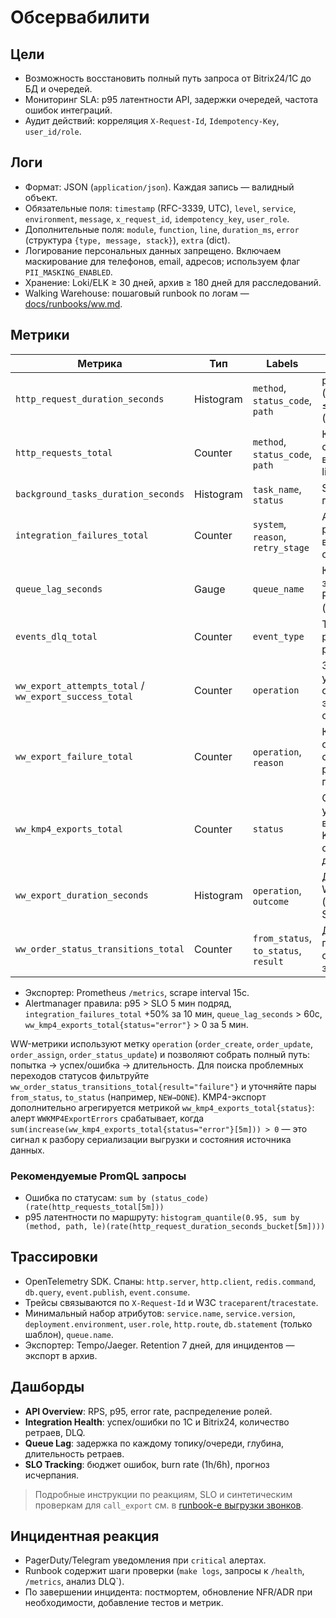 # Обсервабилити

## Цели
- Возможность восстановить полный путь запроса от Bitrix24/1С до БД и очередей.
- Мониторинг SLA: p95 латентности API, задержки очередей, частота ошибок интеграций.
- Аудит действий: корреляция `X-Request-Id`, `Idempotency-Key`, `user_id/role`.

## Логи
- Формат: JSON (`application/json`). Каждая запись — валидный объект.
- Обязательные поля: `timestamp` (RFC-3339, UTC), `level`, `service`, `environment`, `message`, `x_request_id`, `idempotency_key`, `user_role`.
- Дополнительные поля: `module`, `function`, `line`, `duration_ms`, `error` (структура `{type, message, stack}`), `extra` (dict).
- Логирование персональных данных запрещено. Включаем маскирование для телефонов, email, адресов; используем флаг `PII_MASKING_ENABLED`.
- Хранение: Loki/ELK ≥ 30 дней, архив ≥ 180 дней для расследований.
- Walking Warehouse: пошаговый runbook по логам — [docs/runbooks/ww.md](runbooks/ww.md).

## Метрики
| Метрика | Тип | Labels | Цель |
| --- | --- | --- | --- |
| `http_request_duration_seconds` | Histogram | `method`, `status_code`, `path` | p95 ≤ 250 мс (чтение), p95 ≤ 400 мс (запись) |
| `http_requests_total` | Counter | `method`, `status_code`, `path` | Контроль объёма вызовов, rate limit |
| `background_tasks_duration_seconds` | Histogram | `task_name`, `status` | SLA фоновых процессов |
| `integration_failures_total` | Counter | `system`, `reason`, `retry_stage` | Алерты при росте ошибок внешних систем |
| `queue_lag_seconds` | Gauge | `queue_name` | Контроль задержек Redis/Kafka (порог 60 сек) |
| `events_dlq_total` | Counter | `event_type` | Триггер для ручного разбора |
| `ww_export_attempts_total` / `ww_export_success_total` | Counter | `operation` | Запуски и успехи WW-обработчиков экспорта/ордеров |
| `ww_export_failure_total` | Counter | `operation`, `reason` | Контроль отказов WW-операций с расшифровкой причины |
| `ww_kmp4_exports_total` | Counter | `status` | Ошибки/успехи выгрузки KMP4 для оперативной диагностики |
| `ww_export_duration_seconds` | Histogram | `operation`, `outcome` | Длительность WW-операций (сравнение с SLO) |
| `ww_order_status_transitions_total` | Counter | `from_status`, `to_status`, `result` | Диагностика переходов статусов заказов WW |

- Экспортер: Prometheus `/metrics`, scrape interval 15с.
- Alertmanager правила: p95 > SLO 5 мин подряд, `integration_failures_total` +50% за 10 мин, `queue_lag_seconds` > 60с, `ww_kmp4_exports_total{status="error"}` > 0 за 5 мин.

WW-метрики используют метку `operation` (`order_create`, `order_update`, `order_assign`, `order_status_update`) и позволяют собрать полный путь: попытка → успех/ошибка → длительность. Для поиска проблемных переходов статусов фильтруйте `ww_order_status_transitions_total{result="failure"}` и уточняйте пары `from_status`, `to_status` (например, `NEW→DONE`). KMP4-экспорт дополнительно агрегируется метрикой `ww_kmp4_exports_total{status}`: алерт `WWKMP4ExportErrors` срабатывает, когда ``sum(increase(ww_kmp4_exports_total{status="error"}[5m])) > 0`` — это сигнал к разбору сериализации выгрузки и состояния источника данных.

### Рекомендуемые PromQL запросы

- Ошибка по статусам: ``sum by (status_code)(rate(http_requests_total[5m]))``
- p95 латентности по маршруту: ``histogram_quantile(0.95, sum by (method, path, le)(rate(http_request_duration_seconds_bucket[5m])))``

## Трассировки
- OpenTelemetry SDK. Спаны: `http.server`, `http.client`, `redis.command`, `db.query`, `event.publish`, `event.consume`.
- Трейсы связываются по `X-Request-Id` и W3C `traceparent`/`tracestate`.
- Минимальный набор атрибутов: `service.name`, `service.version`, `deployment.environment`, `user.role`, `http.route`, `db.statement` (только шаблон), `queue.name`.
- Экспортер: Tempo/Jaeger. Retention 7 дней, для инцидентов — экспорт в архив.

## Дашборды
- **API Overview**: RPS, p95, error rate, распределение ролей.
- **Integration Health**: успех/ошибки по 1С и Bitrix24, количество ретраев, DLQ.
- **Queue Lag**: задержка по каждому топику/очереди, глубина, длительность ретраев.
- **SLO Tracking**: бюджет ошибок, burn rate (1h/6h), прогноз исчерпания.

> Подробные инструкции по реакциям, SLO и синтетическим проверкам для `call_export` см. в [runbook-е выгрузки звонков](runbooks/call_export.md).

## Инцидентная реакция
- PagerDuty/Telegram уведомления при `critical` алертах.
- Runbook содержит шаги проверки (`make logs`, запросы к `/health`, `/metrics`, анализ DLQ`).
- По завершении инцидента: постмортем, обновление NFR/ADR при необходимости, добавление тестов и метрик.
